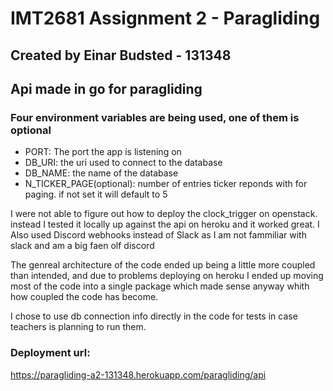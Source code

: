 # IMT2681 Assignment 2 - Paragliding
## Created by Einar Budsted - 131348

## Api made in go for paragliding

### Four environment variables are being used, one of them is optional
- PORT: The port the app is listening on
- DB_URI: the uri used to connect to the database
- DB_NAME: the name of the database
- N_TICKER_PAGE(optional): number of entries ticker reponds with for paging. if not set it will default to 5 

I were not able to figure out how to deploy the clock_trigger on openstack. instead I tested it locally up against the api on heroku and it worked great.
I Also used Discord webhooks instead of Slack as I am not fammiliar with slack and am a big faen olf discord

The genreal architecture of the code ended up being a little more coupled than intended, and due to problems deploying on heroku I ended
up moving most of the code into a single package which made sense anyway whith how coupled the code has become.

I chose to use db connection info directly in the code for tests in case teachers is planning to run them.

### Deployment url:
https://paragliding-a2-131348.herokuapp.com/paragliding/api
